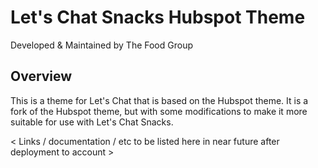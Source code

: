# Let's Chat Snacks Hubspot Theme
Developed & Maintained by The Food Group

## Overview
This is a theme for Let's Chat that is based on the Hubspot theme. It is a fork of the Hubspot theme, but with some modifications to make it more suitable for use with Let's Chat Snacks.

< Links / documentation / etc to be listed here in near future after deployment to account >